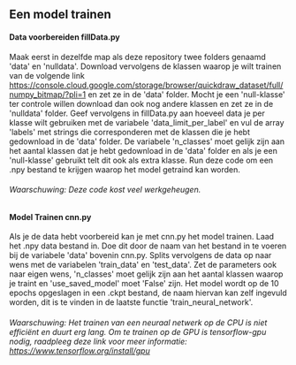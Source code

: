 ## Een model trainen
#### Data voorbereiden fillData.py
Maak eerst in dezelfde map als deze repository twee folders genaamd 'data' en 'nulldata'. 
Download vervolgens de klassen waarop je wilt trainen van de volgende link https://console.cloud.google.com/storage/browser/quickdraw_dataset/full/numpy_bitmap/?pli=1
en zet ze in de 'data' folder. Mocht je een 'null-klasse' ter controle willen download
dan ook nog andere klassen en zet ze in de 'nulldata' folder. Geef vervolgens in
fillData.py aan hoeveel data je per klasse wilt gebruiken met de variabele 'data_limit_per_label'
en vul de array 'labels' met strings die corresponderen met de klassen die je hebt 
gedownload in de 'data' folder. De variabele 'n_classes' moet gelijk zijn aan het aantal
klassen dat je hebt gedownload in de 'data' folder en als je een 'null-klasse' gebruikt
telt dit ook als extra klasse. Run deze code om een .npy bestand te krijgen waarop het model
getraind kan worden.
###### Waarschuwing: Deze code kost veel werkgeheugen.


#### Model Trainen cnn.py
Als je de data hebt voorbereid kan je met cnn.py het model trainen. Laad het .npy data bestand
in. Doe dit door de naam van het bestand in te voeren bij de variabele 'data' bovenin cnn.py. 
Splits vervolgens de data op naar wens met de variabelen 'train_data' en 'test_data'.
Zet de parameters ook naar eigen wens, 'n_classes' moet gelijk zijn aan het aantal klassen
waarop je traint en 'use_saved_model' moet 'False' zijn. Het model wordt op de 10 epochs
opgeslagen in een .ckpt bestand, de naam hiervan kan zelf ingevuld worden, dit is te vinden
in de laatste functie 'train_neural_network'. 
###### Waarschuwing: Het trainen van een neuraal netwerk op de CPU is niet efficiënt en duurt erg lang. Om te trainen op de GPU is tensorflow-gpu nodig, raadpleeg deze link voor meer informatie: https://www.tensorflow.org/install/gpu




